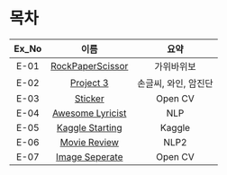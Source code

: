 # 목차

|Ex_No|이름|요약|
|:------:|:---:|:---:|
|E-01|[RockPaperScissor](https://github.com/youngchurl/EXPLORATION/blob/main/%5BE-01%5DRockscissorPaper/%5BE-01%5DRockPaperScissor.ipynb)|가위바위보|
|E-02|[Project 3](https://github.com/youngchurl/EXPLORATION/blob/main/%5BE-02%5D%20Project%203/%5BE-02%5D%20Project%203.ipynb)|손글씨, 와인, 암진단|
|E-03|[Sticker](https://github.com/youngchurl/EXPLORATION/blob/main/%5BE-03%5D%20Sticker/%5BE-03%5D%20Sticker.ipynb)|Open CV|
|E-04|[Awesome Lyricist](https://github.com/youngchurl/EXPLORATION/blob/main/%5BE-04%5D%20Awesome%20lyricist/%5BE-04%5D%20Awesome%20lyricist.ipynb)|NLP|
|E-05|[Kaggle Starting](https://github.com/youngchurl/EXPLORATION/blob/main/%5BE-05%5D%20Kaggle%20Starting/%5BE-05%5D%20Kaggle%20Starting.ipynb)|Kaggle|
|E-06|[Movie Review](https://github.com/youngchurl/EXPLORATION/blob/main/%5BE-06%5D%20Movie%20Review/%5BE-06%5D%20Movie%20Review%20(1).ipynb)|NLP2|
|E-07|[Image Seperate](https://github.com/youngchurl/EXPLORATION/blob/main/%5BE-07%5D%20Image%20Seperate/%5BE-07%5D%20Image%20seperate%20(1).ipynb)|Open CV|
